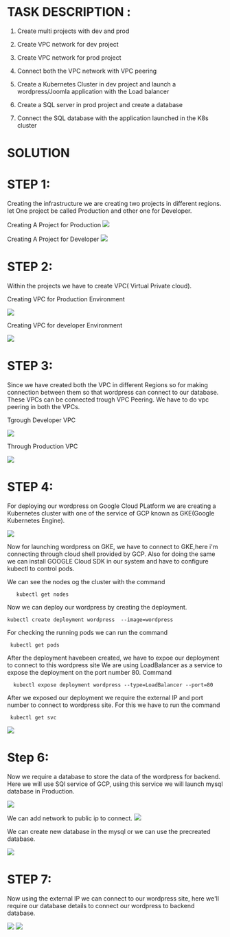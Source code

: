 # TASK DESCRIPTION :

1. Create multi projects with dev and prod

2. Create VPC network for dev project

3. Create VPC network for prod project

4. Connect both the VPC network with VPC peering

5. Create a Kubernetes Cluster in dev project and launch a wordpress/Joomla application with the Load balancer

6. Create a SQL server in prod project and create a database

7. Connect the SQL database with the application launched in the K8s cluster


# SOLUTION


# STEP 1:

Creating the infrastructure  we are creating two projects in different regions.
let One project be called Production and other one for Developer.

Creating A Project for Production 
 <img src="prodpro.png">



Creating A Project for Developer
 <img src="devpro.png">


# STEP 2:

Within the projects we have to create VPC( Virtual Private cloud).

Creating VPC for Production Environment

 <img src="vpcprod.png">
 
 
 
 Creating VPC for developer Environment
  
  <img src="devvpc.png">
  
  

# STEP 3:

Since we have created both the VPC in different Regions so for making connection between them so that 
wordpress can connect to our database. These VPCs can be connected trough VPC Peering.
We have to do vpc peering in both the VPCs.

Tgrough Developer VPC

 <img src="peerdev.png">
  
 
Through Production VPC

 <img src="peerprod.png">


# STEP 4:

For deploying our wordpress on Google Cloud PLatform we are creating a Kubernetes cluster with one of the
service of GCP known as GKE(Google Kubernetes Engine).

<img src="gke.png">



Now for launching wordpress on GKE, we have to connect to GKE,here i'm connecting through cloud shell provided by GCP.
Also for doing the same we can install GOOGLE Cloud SDK in our system and have to configure kubectl to control pods.

We can see the nodes og the cluster with the command

       kubectl get nodes

Now we can deploy our wordpress by creating the deployment.
  
    kubectl create deployment wordpress  --image=wordpress

For checking the running pods we can run the command

     kubectl get pods

After the deployment havebeen created, we have to expoe our deployment to connect to this wordpress site
We are using LoadBalancer as a service to expose the deployment on the port number 80.
Command

      kubectl expose deployment wordpress --type=LoadBalancer --port=80

After we exposed our deployment we require the external IP and port number to connect to wordpress site.
For this we have to run the command 

     kubectl get svc
     
     
  <img src="svc.png"> 
  
  
  
     
 # Step 6:
 Now we require a database to store the data of the wordpress for backend. Here we will use SQl service of 
 GCP, using this service we will launch mysql database in Production.
 
 <img src="sql2.png">
 
 
 
 We can add network to public ip to connect.
  <img src="net.png">
 
 
  
 We can create new database in the mysql or we can use the precreated database.
 
  <img src="sql4.png">
  
  
 # STEP 7:
 Now using the external IP we can connect to our wordpress site, here we'll require our database details to connect our 
 wordpress to backend database.
 
 
 <img src="wpphp.png">
 
 
 
 <img src="wp4.png">
 
     
     
     
     
     
     
     
     
     
     
     
     
     
     
     
     
     
     
     
     
     
